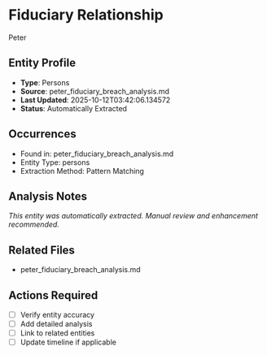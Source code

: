 # Fiduciary Relationship

Peter

## Entity Profile
- **Type**: Persons
- **Source**: peter_fiduciary_breach_analysis.md
- **Last Updated**: 2025-10-12T03:42:06.134572
- **Status**: Automatically Extracted

## Occurrences
- Found in: peter_fiduciary_breach_analysis.md
- Entity Type: persons
- Extraction Method: Pattern Matching

## Analysis Notes
*This entity was automatically extracted. Manual review and enhancement recommended.*

## Related Files
- peter_fiduciary_breach_analysis.md

## Actions Required
- [ ] Verify entity accuracy
- [ ] Add detailed analysis
- [ ] Link to related entities
- [ ] Update timeline if applicable
